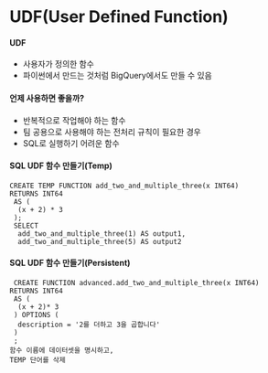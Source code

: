 UDF(User Defined Function)
==

#### UDF
+ 사용자가 정의한 함수
+ 파이썬에서 만드는 것처럼 BigQuery에서도 만들 수 있음

#### 언제 사용하면 좋을까?
+ 반복적으로 작업해야 하는 함수
+ 팀 공용으로 사용해야 하는 전처리 규칙이 필요한 경우
+ SQL로 실행하기 어려운 함수

#### SQL UDF 함수 만들기(Temp)
```
CREATE TEMP FUNCTION add_two_and_multiple_three(x INT64) 
RETURNS INT64
 AS (
  (x + 2) * 3
 );
 SELECT
  add_two_and_multiple_three(1) AS output1,
  add_two_and_multiple_three(5) AS output2
```

#### SQL UDF 함수 만들기(Persistent)
```
 CREATE FUNCTION advanced.add_two_and_multiple_three(x INT64) 
RETURNS INT64
 AS (
  (x + 2)* 3
 ) OPTIONS (
  description = '2를 더하고 3을 곱합니다'
 )
 ;
함수 이름에 데이터셋을 명시하고, 
TEMP 단어를 삭제
```
